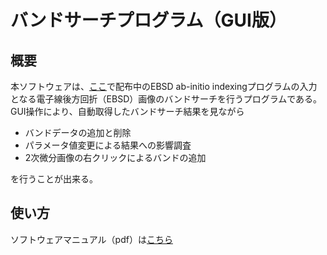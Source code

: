 # バンドサーチプログラム（GUI版）
## 概要
本ソフトウェアは、[ここ](https://github.com/rtomiyasu/BandSearch)で配布中のEBSD ab-initio indexingプログラムの入力となる電子線後方回折（EBSD）画像のバンドサーチを行うプログラムである。GUI操作により、自動取得したバンドサーチ結果を見ながら
- バンドデータの追加と削除
- パラメータ値変更による結果への影響調査
- 2次微分画像の右クリックによるバンドの追加

を行うことが出来る。
## 使い方
ソフトウェアマニュアル（pdf）は[こちら](https://github.com/rtomiyasu/EBSDBandSearch_GUI/blob/master/doc/manual.pdf)
